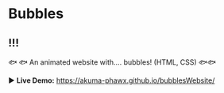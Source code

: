# Bubbles 
!!!
---

:fish: :fish: An animated website with.... bubbles! (HTML, CSS) :fish::fish:

:arrow_forward: **Live Demo:** https://akuma-phawx.github.io/bubblesWebsite/
